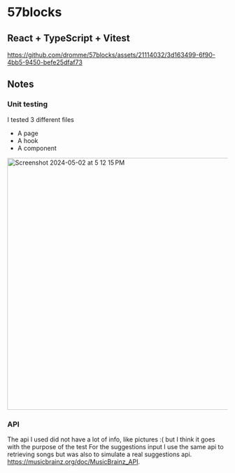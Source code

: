 # 57blocks 
## React + TypeScript + Vitest


https://github.com/dromme/57blocks/assets/21114032/3d163499-6f90-4bb5-9450-befe25dfaf73

## Notes
### Unit testing
I tested 3 different files 
 - A page
 - A hook
 - A component
<img width="575" alt="Screenshot 2024-05-02 at 5 12 15 PM" src="https://github.com/dromme/57blocks/assets/21114032/26c42cb3-2918-4310-8d8d-531bd531c219">

### API 
The api I used did not have a lot of info, like pictures :(
but I think it goes with the purpose of the test
For the suggestions input I use the same api to retrieving songs but was also to simulate a real suggestions api.
https://musicbrainz.org/doc/MusicBrainz_API.
